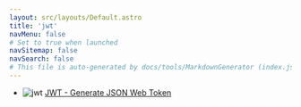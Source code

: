 ```yaml
---
layout: src/layouts/Default.astro
title: 'jwt'
navMenu: false
# Set to true when launched
navSitemap: false
navSearch: false
# This file is auto-generated by docs/tools/MarkdownGenerator (index.js)
---
```


<ul>

<li>

![jwt](https://i.octopus.com/library/step-templates/jwt.png) [JWT - Generate JSON Web Token](/integrations/jwt/jwt-generate-json-web-token)

</li>
        
</ul>
